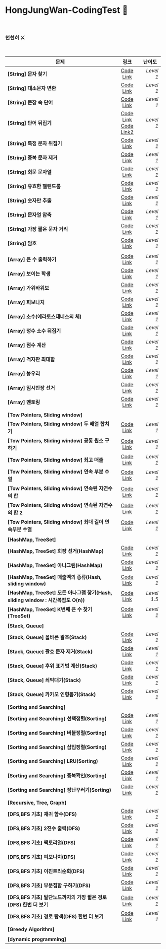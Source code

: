 # HongJungWan-CodingTest 🧐

<br>

### 천천히 ⚔

<br>

|  <center>문제</center> |  <center>링크</center> |  <center>난이도</center> |
|:--------|:--------:|--------:|
|**[String] 문자 찾기** | <center> [Code Link](https://github.com/HongJungWan/codingtest/blob/master/src/string/FindStirng.java)</center> |*Level 1* |
|**[String] 대소문자 변환** | <center> [Code Link](https://github.com/HongJungWan/codingtest/blob/master/src/string/CaseConversion.java)</center> |*Level 1* |
|**[String] 문장 속 단어** | <center> [Code Link](https://github.com/HongJungWan/codingtest/blob/master/src/string/FindLongWords.java)</center> |*Level 1* |
|**[String] 단어 뒤집기** | [Code Link](https://github.com/HongJungWan/codingtest/blob/master/src/string/ReverseString.java)<br>[Code Link2](https://github.com/HongJungWan/codingtest/blob/master/src/string/ReverseString2.java)|*Level 1* |
|**[String] 특정 문자 뒤집기** | <center> [Code Link](https://github.com/HongJungWan/codingtest/blob/master/src/string/FlipSpecificCharacters.java)<br></center> |*Level 1* |
|**[String] 중복 문자 제거** | <center> [Code Link](https://github.com/HongJungWan/codingtest/blob/master/src/string/RemoveDuplicateLetters.java)<br></center> |*Level 1* |
|**[String] 회문 문자열** | <center> [Code Link](https://github.com/HongJungWan/codingtest/blob/master/src/string/Palindrome.java)<br></center> |*Level 1* |
|**[String] 유효한 팰린드롬** | <center> [Code Link](https://github.com/HongJungWan/codingtest/blob/master/src/string/Palindrome2.java)<br></center> |*Level 1* |
|**[String] 숫자만 추출** | <center> [Code Link](https://github.com/HongJungWan/codingtest/blob/master/src/string/ExtractOnlyNumbers.java)<br></center> |*Level 1* |
|**[String] 문자열 압축** | <center> [Code Link](https://github.com/HongJungWan/codingtest/blob/master/src/string/StringCompression.java)<br></center> |*Level 1* |
|**[String] 가장 짧은 문자 거리** | <center> [Code Link](https://github.com/HongJungWan/codingtest/blob/master/src/string/ShortestLetterDistance.java)<br></center> |*Level 1* |
|**[String] 암호** | <center> [Code Link](https://github.com/HongJungWan/codingtest/blob/master/src/string/Decoder.java)<br></center> |*Level 1* |
||||
|**[Array] 큰 수 출력하기** | <center> [Code Link](https://github.com/HongJungWan/codingtest/blob/master/src/array/LargeNumberOutput.java)<br></center> |*Level 1* |
|**[Array] 보이는 학생** | <center> [Code Link](https://github.com/HongJungWan/codingtest/blob/master/src/array/Student.java)<br></center> |*Level 1* |
|**[Array] 가위바위보** | <center> [Code Link](https://github.com/HongJungWan/codingtest/blob/master/src/array/RockPaperScissors.java)<br></center> |*Level 1* |
|**[Array] 피보나치** | <center> [Code Link](https://github.com/HongJungWan/codingtest/blob/master/src/array/Fibonacci.java)<br></center> |*Level 1* |
|**[Array] 소수(에라토스테네스의 체)** | <center> [Code Link](https://github.com/HongJungWan/codingtest/blob/master/src/array/Decimal.java)<br></center> |*Level 1* |
|**[Array] 정수 소수 뒤집기** | <center> [Code Link](https://github.com/HongJungWan/codingtest/blob/master/src/array/InvertedDecimal.java)<br></center> |*Level 1* |
|**[Array] 점수 계산** | <center> [Code Link](https://github.com/HongJungWan/codingtest/blob/master/src/array/Score.java)<br></center> |*Level 1* |
|**[Array] 격자판 최대합** | <center> [Code Link](https://github.com/HongJungWan/codingtest/blob/master/src/array/TwoDArrayMaximumSum.java)<br></center> |*Level 1* |
|**[Array] 봉우리** | <center> [Code Link](https://github.com/HongJungWan/codingtest/blob/master/src/array/Peak.java)<br></center> |*Level 1* |
|**[Array] 임시반장 선거** | <center> [Code Link](https://github.com/HongJungWan/codingtest/blob/master/src/array/Election.java)<br></center> |*Level 1* |
|**[Array] 멘토링** | <center> [Code Link](https://github.com/HongJungWan/codingtest/blob/master/src/array/Mentoring.java)<br></center> |*Level 1* |
||||
|**[Tow Pointers, Sliding window]**|||
|**[Tow Pointers, Sliding window] 두 배열 합치기** | <center> [Code Link](https://github.com/HongJungWan/codingtest/blob/master/src/slidingwindow/MergeTwoArrays.java)<br></center> |*Level 1* |
|**[Tow Pointers, Sliding window] 공통 원소 구하기** | <center> [Code Link](https://github.com/HongJungWan/codingtest/blob/master/src/slidingwindow/Intersection.java)<br></center> |*Level 1* |
|**[Tow Pointers, Sliding window] 최고 매출** | <center> [Code Link](https://github.com/HongJungWan/codingtest/blob/master/src/slidingwindow/MaximumSales.java)<br></center> |*Level 1* |
|**[Tow Pointers, Sliding window] 연속 부분 수열** | <center> [Code Link](https://github.com/HongJungWan/codingtest/blob/master/src/slidingwindow/ConsecutiveNumberSubSequence.java)<br></center> |*Level 1* |
|**[Tow Pointers, Sliding window] 연속된 자연수의 합** | <center> [Code Link](https://github.com/HongJungWan/codingtest/blob/master/src/slidingwindow/SumConsecutiveNaturalNumbers.java)<br></center> |*Level 1* |
|**[Tow Pointers, Sliding window] 연속된 자연수의 합 2** | <center> [Code Link](https://github.com/HongJungWan/codingtest/blob/master/src/slidingwindow/SumConsecutiveNaturalNumbers2.java)<br></center> |*Level 1* |
|**[Tow Pointers, Sliding window] 최대 길이 연속부분 수열** | <center> [Code Link](https://github.com/HongJungWan/codingtest/blob/master/src/slidingwindow/MaxConsecutiveNumberSubSequence.java)<br></center> |*Level 1* |
||||
|**[HashMap, TreeSet]**|||
|**[HashMap, TreeSet] 회장 선거(HashMap)** | <center> [Code Link](https://github.com/HongJungWan/codingtest/blob/master/src/hash/VicePresident.java)<br></center> |*Level 1* |
|**[HashMap, TreeSet] 아나그램(HashMap)** | <center> [Code Link](https://github.com/HongJungWan/codingtest/blob/master/src/hash/Anagram.java)<br></center> |*Level 1* |
|**[HashMap, TreeSet] 매출액의 종류(Hash, sliding window)** | <center> [Code Link](https://github.com/HongJungWan/codingtest/blob/master/src/hash/SalesType.java)<br></center> |*Level 1* |
|**[HashMap, TreeSet] 모든 아나그램 찾기(Hash, sliding window : 시간복잡도 O(n))** | <center> [Code Link](https://github.com/HongJungWan/codingtest/blob/master/src/hash/Anagram.java)<br></center> |*Level 1.5* |
|**[HashMap, TreeSet] K번째 큰 수 찾기(TreeSet)** | <center> [Code Link](https://github.com/HongJungWan/codingtest/blob/master/src/hash/KthLargestNumber.java)<br></center> |*Level 1* |
||||
|**[Stack, Queue]**|||
|**[Stack, Queue] 올바른 괄호(Stack)** | <center> [Code Link](https://github.com/HongJungWan/codingtest/blob/master/src/stackqueue/Parenthesis.java)<br></center> |*Level 1* |
|**[Stack, Queue] 괄호 문자 제거(Stack)** | <center> [Code Link](https://github.com/HongJungWan/codingtest/blob/master/src/stackqueue/RemoveParentheses.java)<br></center> |*Level 1* |
|**[Stack, Queue] 후위 표기법 계산(Stack)** | <center> [Code Link](https://github.com/HongJungWan/codingtest/blob/master/src/stackqueue/Postfix.java)<br></center> |*Level 1* |
|**[Stack, Queue] 쇠막대기(Stack)** | <center> [Code Link](https://github.com/HongJungWan/codingtest/blob/master/src/stackqueue/IronStick.java)<br></center> |*Level 1* |
|**[Stack, Queue] 카카오 인형뽑기(Stack)** | <center> [Code Link](https://github.com/HongJungWan/codingtest/blob/master/src/stackqueue/ClawCrane.java)<br></center> |*Level 1* |
||||
|**[Sorting and Searching]**|||
|**[Sorting and Searching] 선택정렬(Sorting)** | <center> [Code Link](https://github.com/HongJungWan/codingtest/blob/master/src/sortingandsearching/SelectionSort.java)<br></center> |*Level 1* |
|**[Sorting and Searching] 버블정렬(Sorting)** | <center> [Code Link](https://github.com/HongJungWan/codingtest/blob/master/src/sortingandsearching/BubbleSort.java)<br></center> |*Level 1* |
|**[Sorting and Searching] 삽입정렬(Sorting)** | <center> [Code Link](https://github.com/HongJungWan/codingtest/blob/master/src/sortingandsearching/InsertionSort.java)<br></center> |*Level 1* |
|**[Sorting and Searching] LRU(Sorting)** | <center> [Code Link](https://github.com/HongJungWan/codingtest/blob/master/src/sortingandsearching/LRU.java)<br></center> |*Level 1* |
|**[Sorting and Searching] 중복확인(Sorting)** | <center> [Code Link](https://github.com/HongJungWan/codingtest/blob/master/src/sortingandsearching/DuplicateCheck.java)<br></center> |*Level 1* |
|**[Sorting and Searching] 장난꾸러기(Sorting)** | <center> [Code Link](https://github.com/HongJungWan/codingtest/blob/master/src/sortingandsearching/Mischief.java)<br></center> |*Level 1* |
||||
|**[Recursive, Tree, Graph]**|||
|**[DFS,BFS 기초] 재귀 함수(DFS)** | <center> [Code Link](https://github.com/HongJungWan/codingtest/blob/master/src/dfsbfs/RecursionFunction.java)<br></center> |*Level 1* |
|**[DFS,BFS 기초] 2진수 출력(DFS)** | <center> [Code Link](https://github.com/HongJungWan/codingtest/blob/master/src/dfsbfs/BinaryPrint.java)<br></center> |*Level 1* |
|**[DFS,BFS 기초] 팩토리얼(DFS)** | <center> [Code Link](https://github.com/HongJungWan/codingtest/blob/master/src/dfsbfs/Factorial.java)<br></center> |*Level 1* |
|**[DFS,BFS 기초] 피보나치(DFS)** | <center> [Code Link](https://github.com/HongJungWan/codingtest/blob/master/src/dfsbfs/Fibo.java)<br></center> |*Level 1* |
|**[DFS,BFS 기초] 이진트리순회(DFS)** | <center> [Code Link](https://github.com/HongJungWan/codingtest/blob/master/src/dfsbfs/BinaryTree.java)<br></center> |*Level 1* |
|**[DFS,BFS 기초] 부분집합 구하기(DFS)** | <center> [Code Link](https://github.com/HongJungWan/codingtest/blob/master/src/dfsbfs/Subset.java)<br></center> |*Level 1* |
|**[DFS,BFS 기초] 말단노드까지의 가장 짧은 경로(DFS) 한번 더 보기** | <center> [Code Link](https://github.com/HongJungWan/codingtest/blob/master/src/TerminalNodeShortestPath.java)<br></center> |*Level 1* |
|**[DFS,BFS 기초] 경로 탐색(DFS) 한번 더 보기** | <center> [Code Link](https://github.com/HongJungWan/codingtest/blob/master/src/dfsbfs/PathSearch.java)<br></center> |*Level 1* |
||||
|**[Greedy Algorithm]**|||
||||
|**[dynamic programming]**|||

<br>